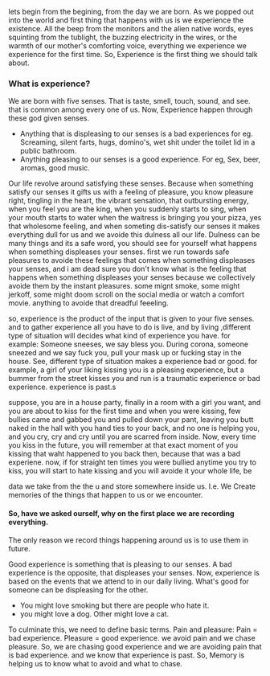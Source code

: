 lets begin from the begining, from the day we are born.
As we popped out into the world and first thing that happens with us is we experience the existence. All the beep from the monitors and the alien native words, eyes squinting from the tublight, the buzzing electricity in the wires, or the warmth of our mother's comforting voice, everything we experience we experience for the first time. So, Experience is the first thing we should talk about.

### What is experience?
We are born with five senses. That is taste, smell, touch, sound, and see. that is common among every one of us. Now, Experience happen through these god given senses. 
* Anything that is displeasing to our senses is a bad experiences for eg. Screaming, silent farts, hugs, domino's, wet shit under the toilet lid in a public bathroom.
* Anything pleasing to our senses is a good experience. For eg, Sex, beer, aromas, good music.

Our life revolve around satisfying these senses. Because when something satisfy our senses it gifts us with a feeling of pleasure, you know pleasure right, tingling in the heart, the vibrant sensation, that outbursting energy, when you feel you are the king, when you suddenly starts to sing, when your mouth starts to water when the waitress is bringing you your pizza, yes that wholesome feeling, and when someting dis-satisfy our senses it makes everything dull for us and we avoide this dulness all our life. Dulness can be many things and its a safe word, you should see for yourself what happens when something displeases your senses. first we run towards safe pleasures to avoide these feelings that comes when something displeases your senses, and i am dead sure you don't know what is the feeling that happens when something displeases your senses because we collectively avoide them by the instant pleasures. some mignt smoke, some might jerkoff, some might doom scroll on the social media or watch a comfort movie. anything to avoide that dreadful feeeling.

so, experience is the product of the input that is given to your five senses. and to gather experience all you have to do is live, and by living ,different type of situation will decides what kind of experience you have.
for example: Someone sneeses, we say bless you. During corona, someone sneezed and we say fuck you, pull your mask up or fucking stay in the house.
See, different type of situation makes a experience bad or good.
for example, a girl of your liking kissing you is a pleasing experience, but a bummer from the street kisses you and run is a traumatic experience or bad experience.
experience is past.s

suppose, you are in a house party, finally in a room with a girl you want, and you are about to kiss for the first time and when you were kissing, few bullies came and gabbed you and pulled down your pant, leaving you butt naked in the hall with you hand ties to your back, and no one is helping you, and you cry, cry and cry until you are scarred from inside. 
Now, every time you kiss in the future, you will remember at that exact moment of you kissing that waht happened to you back then, because that was a bad experiene.
now, if for straight ten times you were bullied anytime you try to kiss, you will start to hate kissing and you will avoide it your whole life, be


data we take from the the u and store somewhere inside us. I.e. We Create memories of the things that happen to us or we encounter.
#### So, have we asked ourself, why on the first place we are recording everything.
The only reason we record things happening around us is to use them in future. 




Good experience is something that is pleasing to our senses. A bad experience is the opposite, that displeases your senses. 
Now, experience is based on the events that we attend to in our daily living. What's good for someone can be displeasing for the other.
* You might love smoking but there are people who hate it.
* you might love a dog. Other might love a cat.



To culminate this, we need to define basic terms.
Pain and pleasure:
Pain = bad experience.
Pleasure = good experience.
we avoid pain and we chase pleasure. So, we are chasing good experience and we are avoiding pain that is bad experience. and we know that experience is past.
So, Memory is helping us to know what to avoid and what to chase.






